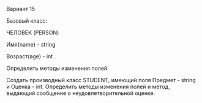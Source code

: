 Вариант 15

Базовый класс:

ЧЕЛОВЕК (PERSON)

Имя(name) - string

Возраст(age) - int

Определить методы изменения полей.

Создать производный класс STUDENT, имеющий поля Предмет - string и Оценка - int.
Определить методы изменения полей и метод, выдающий сообщение о неудовлетворительной оценке.
